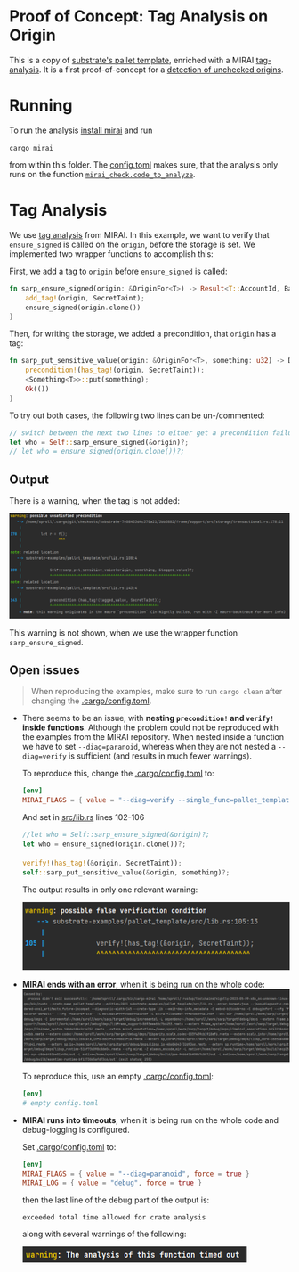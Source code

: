 # Proof of Concept: Tag Analysis on Origin

This is a copy of [substrate's pallet template](https://github.com/substrate-developer-hub/substrate-node-template/tree/e0c480c0f322d0b0d1b310c93fa646fc0cfdd2df/pallets/template), enriched with a MIRAI [tag-analysis](https://github.com/facebookexperimental/MIRAI/blob/main/documentation/TagAnalysis.md). It is a first proof-of-concept for a [detection of unchecked origins](https://github.com/bhargavbh/MIRAI/blob/main/substrate_examples/incorrect-origin/description.md).

# Running

To run the analysis [install mirai](https://github.com/facebookexperimental/MIRAI/blob/main/documentation/InstallationGuide.md) and run

`cargo mirai`

from within this folder. The [config.toml](.cargo/config.toml) makes sure, that the analysis only runs on the function [`mirai_check.code_to_analyze`](src/mirai.rs).

# Tag Analysis
We use [tag analysis](https://github.com/facebookexperimental/MIRAI/blob/main/documentation/TagAnalysis.md) from MIRAI. In this example, we want to verify that `ensure_signed` is called on the `origin`, before the storage is set. We implemented two wrapper functions to accomplish this:

First, we add a tag to `origin` before `ensure_signed` is called:

``` rust
fn sarp_ensure_signed(origin: &OriginFor<T>) -> Result<T::AccountId, BadOrigin> {
	add_tag!(origin, SecretTaint);
	ensure_signed(origin.clone())
}
```

Then, for writing the storage, we added a precondition, that `origin` has a tag:

``` rust
fn sarp_put_sensitive_value(origin: &OriginFor<T>, something: u32) -> DispatchResult {
    precondition!(has_tag!(origin, SecretTaint));
    <Something<T>>::put(something);
    Ok(())
}
```

To try out both cases, the following two lines can be un-/commented:

``` rust
// switch between the next two lines to either get a precondition failure in sarp_put_sensitive_value or not
let who = Self::sarp_ensure_signed(&origin)?;
// let who = ensure_signed(origin.clone())?;
```

## Output
There is a warning, when the tag is not added:

![Output_Unsatisfied_Precondition](UnsatisfiedPrecondition.png)

This warning is not shown, when we use the wrapper function `sarp_ensure_signed`.

## Open issues

> When reproducing the examples, make sure to run `cargo clean` after changing the [.cargo/config.toml](.cargo/config.toml).

- There seems to be an issue, with **nesting `precondition!` and `verify!` inside functions**. Although the problem could not be reproduced with the examples from the MIRAI repository. When nested inside a function we have to set `--diag=paranoid`, whereas when they are not nested a `--diag=verify` is sufficient (and results in much fewer warnings).

  To reproduce this, change the [.cargo/config.toml](.cargo/config.toml) to:

    ``` toml
  [env]
  MIRAI_FLAGS = { value = "--diag=verify --single_func=pallet_template.mirai.mirai_check.code_to_analyze"}
    ```
  And set in [src/lib.rs](src/lib.rs) lines 102-106

  ``` rust
  //let who = Self::sarp_ensure_signed(&origin)?;
  let who = ensure_signed(origin.clone())?;

  verify!(has_tag!(&origin, SecretTaint));
  self::sarp_put_sensitive_value(&origin, something)?;
  ```
  The output results in only one relevant warning:

  ![nested_verify_problem](nested_verify_problem.png)

- **MIRAI ends with an error**, when it is being run on the whole code:
  ![end_with_error](end_with_error.png)
 
    To reproduce this, use an empty [.cargo/config.toml](.cargo/config.toml):

    ``` toml
    [env]
    # empty config.toml
    ```

- **MIRAI runs into timeouts**, when it is being run on the whole code and debug-logging is configured. 

  Set [.cargo/config.toml](.cargo/config.toml) to:
  ``` toml
  [env]
  MIRAI_FLAGS = { value = "--diag=paranoid", force = true }
  MIRAI_LOG = { value = "debug", force = true }
  ```
  then the last line of the debug part of the output is:
  ```
  exceeded total time allowed for crate analysis
  ```
  along with several warnings of the following:

  ![timeout.png](timeout.png)